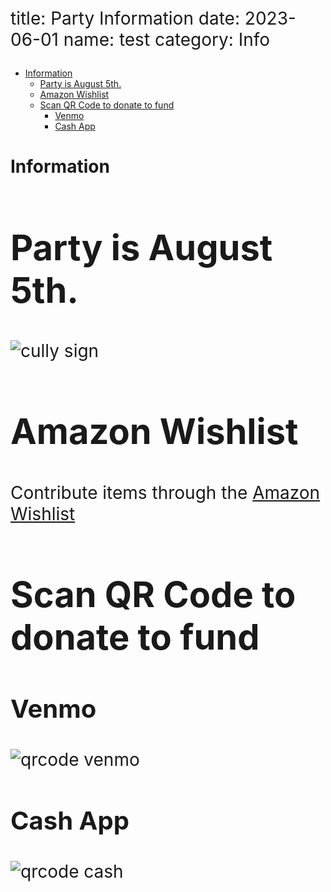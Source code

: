 title: Party Information
date: 2023-06-01
name: test
category: Info

<style>
p{

    font-size:1.75rem !important
}

h2 {
    font-size:3.5rem !important
}

h3 {
    font-size:2.5rem !important
}
</style>

- [Information](#information)
  - [Party is August 5th.](#party-is-august-5th)
  - [Amazon Wishlist](#amazon-wishlist)
  - [Scan QR Code to donate to fund](#scan-qr-code-to-donate-to-fund)
    - [Venmo](#venmo)
    - [Cash App](#cash-app)

# Information

## Party is August 5th.

![cully sign]({filename}/images/flyer.png)

## Amazon Wishlist
Contribute items through the [Amazon Wishlist](https://www.amazon.com/hz/wishlist/ls/2G4PP9UICVTOK?ref_=wl_share)

## Scan QR Code to donate to fund


### Venmo
![qrcode venmo]({static}/images/venmo.png)

### Cash App
![qrcode cash]({static}/images/cash.png)
